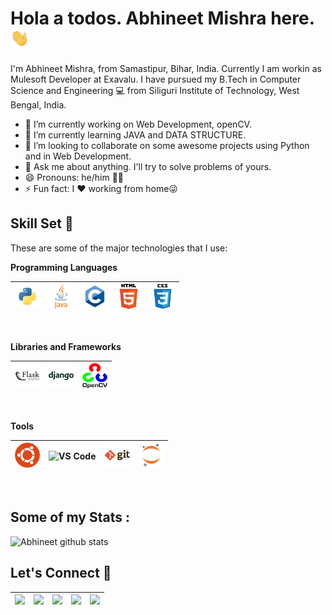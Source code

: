 <h1>Hola a todos. <a>Abhineet Mishra</a> here. <img  src="https://raw.githubusercontent.com/ABSphreak/ABSphreak/master/gifs/Hi.gif" width="30px"></h1>




I'm Abhineet Mishra, from Samastipur, Bihar, India. Currently I am workin as Mulesoft Developer at Exavalu. I have pursued my B.Tech in Computer Science and Engineering 💻 from Siliguri Institute of Technology, West Bengal, India.


- 🔭 I’m currently working on Web Development, openCV.
- 🌱 I’m currently learning JAVA and DATA STRUCTURE.
- 👯 I’m looking to collaborate on some awesome projects using Python and in Web Development.
- 💬 Ask me about anything. I'll try to solve problems of yours.
- 😄 Pronouns: he/him 🧑🏻
- ⚡ Fun fact: I ❤️ working from home😜


## Skill Set :muscle:

These are some of the major technologies that I use:

**Programming Languages**

<img title="Python" alt="Python" width="40px" src="https://raw.githubusercontent.com/github/explore/master/topics/python/python.png" />|<img alt="Java" title="Java" width="40px" src="https://raw.githubusercontent.com/github/explore/master/topics/java/java.png">|<img title="C" alt="C" width="40px" src="https://raw.githubusercontent.com/github/explore/master/topics/c/c.png"> |<img title="HTML" alt="HTML" width="40px" src="https://raw.githubusercontent.com/github/explore/master/topics/html/html.png">| <img title="CSS" alt="CSS" width="40px" src="https://raw.githubusercontent.com/github/explore/master/topics/css/css.png">
|--|--|--|--|--|
<br>

**Libraries and Frameworks**

<img title="Flask" alt="Flask" width="40px" src="https://raw.githubusercontent.com/github/explore/master/topics/flask/flask.png">|<img title="django" alt="django" width="40px" src="https://raw.githubusercontent.com/github/explore/master/topics/django/django.png">|<img title="OpenCV" alt="OpenCV" width="40px" src="https://raw.githubusercontent.com/github/explore/master/topics/opencv/opencv.png">|
|--|--|--|
<br>


**Tools**

<img title="Ubuntu" alt="Ubuntu" width="40px" src="https://raw.githubusercontent.com/github/explore/master/topics/ubuntu/ubuntu.png">|<img title="VS Code" alt="VS Code" width="40px" src="https://img.icons8.com/fluent/48/000000/visual-studio-code-2019.png">|<img title="git" alt="git" width="40px" src="https://raw.githubusercontent.com/github/explore/master/topics/git/git.png">|<img title="Jupyter Notebook" alt="Jupyter" width="40px" src="https://raw.githubusercontent.com/github/explore/master/topics/jupyter-notebook/jupyter-notebook.png">
|--|--|--|--|
<br>

## Some of my Stats :

![Abhineet github stats](https://github-readme-stats.vercel.app/api?username=abhineetmishra64&show_icons=true&theme=tokyonight)
<br>

## Let's Connect :handshake:

<a href="https://www.linkedin.com/in/abhineet-mishra-323b6016b/"><img src="https://cdn2.iconfinder.com/data/icons/social-media-2285/512/1_Linkedin_unofficial_colored_svg-128.png" width="40"></a>|<a href="https://twitter.com/Abhineet64"><img src="https://cdn2.iconfinder.com/data/icons/social-media-2285/512/1_Twitter3_colored_svg-128.png" width="40"></a>|<a href="https://www.facebook.com/abhinit.mishra.35"><img src="https://cdn1.iconfinder.com/data/icons/social-media-2285/512/Colored_Facebook3_svg-128.png" width="40"></a>|<a href="mailto:abhineetmishra64@gmail.com"><img src="https://image.flaticon.com/icons/svg/281/281769.svg" width="40"></a>|<a href="https://www.instagram.com/abhineetmishra64/"><img src="https://cdn2.iconfinder.com/data/icons/social-media-2285/512/1_Instagram_colored_svg_1-128.png" width="40"></a>
|--|--|--|--|--|
